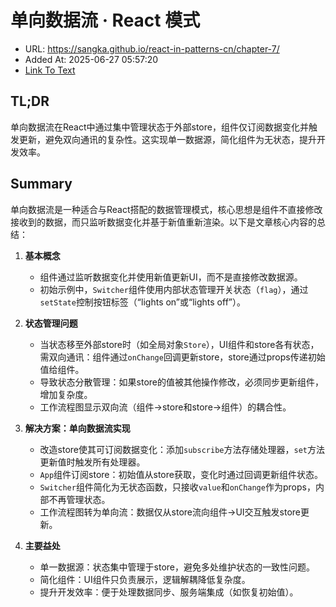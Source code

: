 # 单向数据流 · React 模式
- URL: https://sangka.github.io/react-in-patterns-cn/chapter-7/
- Added At: 2025-06-27 05:57:20
- [Link To Text](2025-06-27-单向数据流-·-react-模式_raw.md)

## TL;DR
单向数据流在React中通过集中管理状态于外部store，组件仅订阅数据变化并触发更新，避免双向通讯的复杂性。这实现单一数据源，简化组件为无状态，提升开发效率。

## Summary
单向数据流是一种适合与React搭配的数据管理模式，核心思想是组件不直接修改接收到的数据，而只监听数据变化并基于新值重新渲染。以下是文章核心内容的总结：

1. **基本概念**  
   - 组件通过监听数据变化并使用新值更新UI，而不是直接修改数据源。  
   - 初始示例中，`Switcher`组件使用内部状态管理开关状态（`flag`），通过`setState`控制按钮标签（“lights on”或“lights off”）。

2. **状态管理问题**  
   - 当状态移至外部store时（如全局对象`Store`），UI组件和store各有状态，需双向通讯：组件通过`onChange`回调更新store，store通过props传递初始值给组件。  
   - 导致状态分散管理：如果store的值被其他操作修改，必须同步更新组件，增加复杂度。
   - 工作流程图显示双向流（组件→store和store→组件）的耦合性。

3. **解决方案：单向数据流实现**  
   - 改造store使其可订阅数据变化：添加`subscribe`方法存储处理器，`set`方法更新值时触发所有处理器。  
   - `App`组件订阅store：初始值从store获取，变化时通过回调更新组件状态。  
   - `Switcher`组件简化为无状态函数，只接收`value`和`onChange`作为props，内部不再管理状态。  
   - 工作流程图转为单向流：数据仅从store流向组件→UI交互触发store更新。

4. **主要益处**  
   - 单一数据源：状态集中管理于store，避免多处维护状态的一致性问题。  
   - 简化组件：UI组件只负责展示，逻辑解耦降低复杂度。  
   - 提升开发效率：便于处理数据同步、服务端集成（如恢复初始值）。
